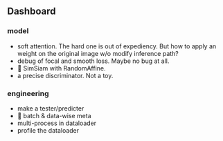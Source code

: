 ## Dashboard

### model

* soft attention. The hard one is out of expediency. But how to apply an weight on the original image w/o modify inference path?
* debug of focal and smooth loss. Maybe no bug at all.
* 📌 SimSiam with RandomAffine.
* a precise discriminator. Not a toy.

### engineering

* make a tester/predicter
* 📌 batch & data-wise meta
* multi-process in dataloader
* profile the dataloader
